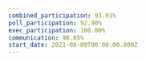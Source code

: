 ```yaml
---
combined_participation: 93.91%
poll_participation: 92.90%
exec_participation: 100.00%
communication: 98.65%
start_date: 2021-08-09T00:00:00.000Z
---
```

